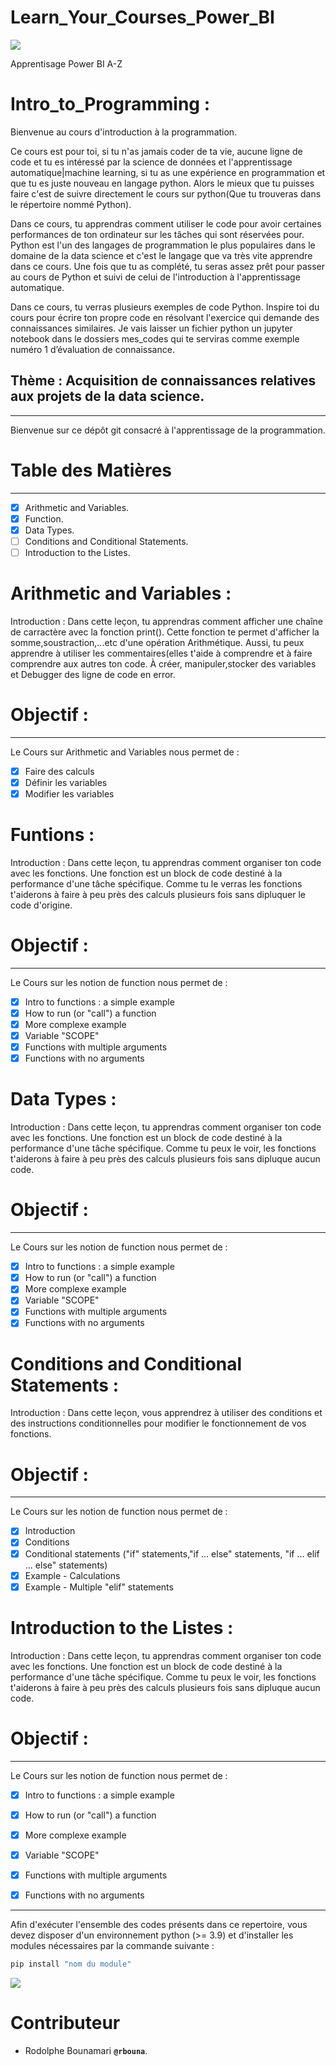 # Learn_Your_Courses_Power_BI
![ ](https://www.prodwaregroup.com/fr-fr/wp-content/uploads/sites/2/2019/10/power-BI-featured-2560x1440.jpg)

Apprentisage  Power BI A-Z

# Intro_to_Programming :
Bienvenue au cours d'introduction à la programmation. 

Ce cours est pour toi, si tu n'as jamais coder de ta vie, aucune ligne de code et tu es intéressé par la science de données et l'apprentissage automatique|machine learning, 
si tu as une expérience en programmation et que tu es juste nouveau en langage python. Alors le mieux que tu puisses faire c'est de suivre directement le cours sur python(Que tu trouveras dans le répertoire nommé Python).

Dans ce cours, tu apprendras comment utiliser le code pour avoir certaines performances de ton ordinateur sur les tâches qui sont réservées pour. Python est l'un des langages de programmation le plus populaires dans le domaine de la data science et c'est le langage que va très vite apprendre dans ce cours. Une fois que tu as complété, tu seras assez prêt pour passer au cours de Python et suivi de celui de l'introduction à l'apprentissage automatique.

Dans ce cours, tu verras plusieurs exemples de code Python. Inspire toi du cours pour écrire ton propre code en résolvant l'exercice qui demande des connaissances similaires. Je vais laisser un fichier python un jupyter notebook dans le dossiers mes_codes qui  te serviras comme exemple numéro 1 d’évaluation de connaissance.

## Thème : Acquisition de connaissances relatives aux projets de la data science.
--------
Bienvenue sur ce dépôt git consacré à l'apprentissage de la programmation.

# Table  des Matières
--------
- [x] Arithmetic and Variables.
- [x] Function.
- [x] Data Types.
- [ ] Conditions and Conditional Statements.
- [ ] Introduction to the Listes.

# Arithmetic and Variables :
Introduction :
     Dans cette leçon, tu apprendras comment afficher une chaîne de 
    carractère avec la fonction print(). Cette fonction te permet d'afficher la somme,soustraction,...etc d'une opération Arithmétique.
    Aussi, tu peux apprendre à utiliser les commentaires(elles t'aide à comprendre et à faire comprendre aux autres ton code.
    À créer, manipuler,stocker des variables et Debugger des ligne de code en error.
# Objectif :
--------
Le Cours sur Arithmetic and Variables nous permet de :
- [x] Faire des calculs
- [x] Définir les variables
- [x] Modifier les variables

# Funtions : 
 Introduction :
    Dans cette leçon, tu apprendras comment organiser ton 
    code avec les fonctions. Une fonction est un block de code destiné à la performance d'une tâche spécifique.
    Comme tu le verras les fonctions t'aiderons à faire à peu près des calculs plusieurs fois sans dipluquer le code d'origine.
    
# Objectif :
--------
Le Cours sur les notion de function nous permet de : 
- [x] Intro to functions  : a simple example 
- [x] How to run (or "call") a function
- [x] More complexe example
- [x] Variable "SCOPE"
- [x] Functions with multiple arguments
- [x] Functions with no arguments

# Data Types : 
 Introduction :
    Dans cette leçon, tu apprendras comment organiser ton 
    code avec les fonctions. Une fonction est un block de code destiné à la performance d'une tâche spécifique.
    Comme tu peux le voir, les fonctions t'aiderons à faire à peu près des calculs plusieurs fois sans dipluque aucun code.
    
# Objectif :
--------
Le Cours sur les notion de function nous permet de : 
- [x] Intro to functions  : a simple example 
- [x] How to run (or "call") a function
- [x] More complexe example
- [x] Variable "SCOPE"
- [x] Functions with multiple arguments
- [x] Functions with no arguments

# Conditions and Conditional Statements : 
 Introduction :
    Dans cette leçon, vous apprendrez à utiliser des conditions et 
    des instructions conditionnelles pour modifier le fonctionnement de vos fonctions.
    
# Objectif :
--------
Le Cours sur les notion de function nous permet de : 
- [x] Introduction
- [x] Conditions
- [x] Conditional statements ("if" statements,"if ... else" statements, "if ... elif ... else" statements)
- [x] Example - Calculations
- [x] Example - Multiple "elif" statements

# Introduction to the Listes : 
 Introduction :
    Dans cette leçon, tu apprendras comment organiser ton 
    code avec les fonctions. Une fonction est un block de code destiné à la performance d'une tâche spécifique.
    Comme tu peux le voir, les fonctions t'aiderons à faire à peu près des calculs plusieurs fois sans dipluque aucun code.
    
# Objectif :
--------
Le Cours sur les notion de function nous permet de : 
- [x] Intro to functions  : a simple example 
- [x] How to run (or "call") a function
- [x] More complexe example
- [x] Variable "SCOPE"
- [x] Functions with multiple arguments
- [x] Functions with no arguments


-------
Afin d'exécuter l'ensemble des codes présents dans ce repertoire, vous devez disposer d'un environnement python (>= 3.9) et d'installer les modules nécessaires par la commande suivante :
```bash
pip install "nom du module"
```
![](https://www.appvizer.com/media/application/25691/screenshot/48224/127952.png)
# Contributeur
- Rodolphe Bounamari **`@rbouna`**.

